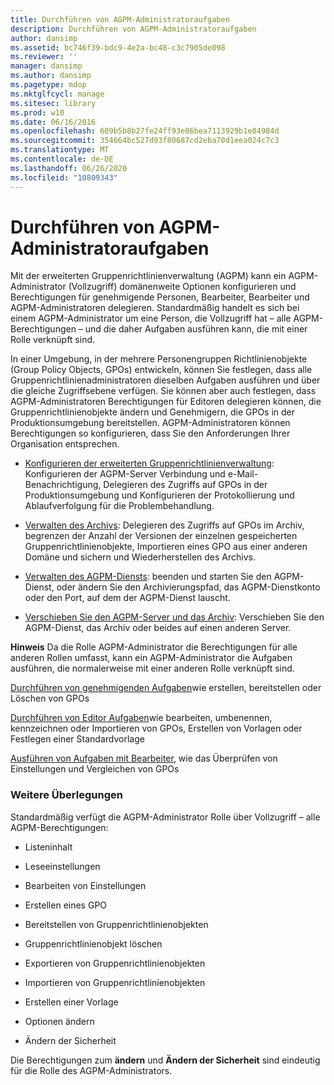 ```yaml
---
title: Durchführen von AGPM-Administratoraufgaben
description: Durchführen von AGPM-Administratoraufgaben
author: dansimp
ms.assetid: bc746f39-bdc9-4e2a-bc48-c3c7905de098
ms.reviewer: ''
manager: dansimp
ms.author: dansimp
ms.pagetype: mdop
ms.mktglfcycl: manage
ms.sitesec: library
ms.prod: w10
ms.date: 06/16/2016
ms.openlocfilehash: 609b5b8b27fe24ff93e86bea7113929b1e04984d
ms.sourcegitcommit: 354664bc527d93f80687cd2eba70d1eea024c7c3
ms.translationtype: MT
ms.contentlocale: de-DE
ms.lasthandoff: 06/26/2020
ms.locfileid: "10809343"
---
```

# Durchführen von AGPM-Administratoraufgaben


Mit der erweiterten Gruppenrichtlinienverwaltung (AGPM) kann ein AGPM-Administrator (Vollzugriff) domänenweite Optionen konfigurieren und Berechtigungen für genehmigende Personen, Bearbeiter, Bearbeiter und AGPM-Administratoren delegieren. Standardmäßig handelt es sich bei einem AGPM-Administrator um eine Person, die Vollzugriff hat – alle AGPM-Berechtigungen – und die daher Aufgaben ausführen kann, die mit einer Rolle verknüpft sind.

In einer Umgebung, in der mehrere Personengruppen Richtlinienobjekte (Group Policy Objects, GPOs) entwickeln, können Sie festlegen, dass alle Gruppenrichtlinienadministratoren dieselben Aufgaben ausführen und über die gleiche Zugriffsebene verfügen. Sie können aber auch festlegen, dass AGPM-Administratoren Berechtigungen für Editoren delegieren können, die Gruppenrichtlinienobjekte ändern und Genehmigern, die GPOs in der Produktionsumgebung bereitstellen. AGPM-Administratoren können Berechtigungen so konfigurieren, dass Sie den Anforderungen Ihrer Organisation entsprechen.

-   [Konfigurieren der erweiterten Gruppenrichtlinienverwaltung](configuring-advanced-group-policy-management-agpm40.md): Konfigurieren der AGPM-Server Verbindung und e-Mail-Benachrichtigung, Delegieren des Zugriffs auf GPOs in der Produktionsumgebung und Konfigurieren der Protokollierung und Ablaufverfolgung für die Problembehandlung.

-   [Verwalten des Archivs](managing-the-archive-agpm40.md): Delegieren des Zugriffs auf GPOs im Archiv, begrenzen der Anzahl der Versionen der einzelnen gespeicherten Gruppenrichtlinienobjekte, Importieren eines GPO aus einer anderen Domäne und sichern und Wiederherstellen des Archivs.

-   [Verwalten des AGPM-Diensts](managing-the-agpm-service-agpm40.md): beenden und starten Sie den AGPM-Dienst, oder ändern Sie den Archivierungspfad, das AGPM-Dienstkonto oder den Port, auf dem der AGPM-Dienst lauscht.

-   [Verschieben Sie den AGPM-Server und das Archiv](move-the-agpm-server-and-the-archive-agpm40.md): Verschieben Sie den AGPM-Dienst, das Archiv oder beides auf einen anderen Server.

**Hinweis**  Da die Rolle AGPM-Administrator die Berechtigungen für alle anderen Rollen umfasst, kann ein AGPM-Administrator die Aufgaben ausführen, die normalerweise mit einer anderen Rolle verknüpft sind.

[Durchführen von genehmigenden Aufgaben](performing-approver-tasks-agpm40.md)wie erstellen, bereitstellen oder Löschen von GPOs

[Durchführen von Editor Aufgaben](performing-editor-tasks-agpm40.md)wie bearbeiten, umbenennen, kennzeichnen oder Importieren von GPOs, Erstellen von Vorlagen oder Festlegen einer Standardvorlage

[Ausführen von Aufgaben mit Bearbeiter](performing-reviewer-tasks-agpm40.md), wie das Überprüfen von Einstellungen und Vergleichen von GPOs

 

### Weitere Überlegungen

Standardmäßig verfügt die AGPM-Administrator Rolle über Vollzugriff – alle AGPM-Berechtigungen:

-   Listeninhalt

-   Leseeinstellungen

-   Bearbeiten von Einstellungen

-   Erstellen eines GPO

-   Bereitstellen von Gruppenrichtlinienobjekten

-   Gruppenrichtlinienobjekt löschen

-   Exportieren von Gruppenrichtlinienobjekten

-   Importieren von Gruppenrichtlinienobjekten

-   Erstellen einer Vorlage

-   Optionen ändern

-   Ändern der Sicherheit

Die Berechtigungen zum **ändern** und **Ändern der Sicherheit** sind eindeutig für die Rolle des AGPM-Administrators.

 

 





